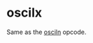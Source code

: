<!--
id:oscilx
category:Signal Generators:Basic Oscillators
-->
# oscilx
Same as the  [osciln](../../opcodes/osciln)  opcode.  
  
